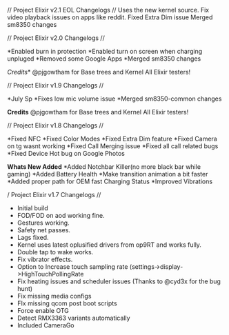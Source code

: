 // Project Elixir v2.1 EOL Changelogs //
 Uses the new kernel source.
 Fix video playback issues on apps like reddit.
 Fixed Extra Dim issue
 Merged sm8350 changes

// Project Elixir v2.0 Changelogs //

*Enabled burn in protection
*Enabled turn on screen when charging unpluged
*Removed some Google Apps
*Merged sm8350 changes

*Credits**
@pjgowtham for Base trees and Kernel
All Elixir testers!

// Project Elixir v1.9 Changelogs //

*July Sp
*Fixes low mic volume issue
*Merged sm8350-common changes

**Credits** 
@pjgowtham for Base trees and Kernel
All Elixir testers!

// Project Elixir v1.8 Changelogs //

*Fixed NFC
*Fixed Color Modes
*Fixed Extra Dim feature
*Fixed Camera on tg wasnt working
*Fixed Call Merging issue
*Fixed all call related bugs
*Fixed Device Hot bug on Google Photos

**Whats New Added**
*Added Notchbar Killer(no more black bar while gaming)
*Added Battery Health 
*Make transition animation a bit faster
*Added proper path for OEM fast Charging Status
*Improved Vibrations

/ Project Elixir v1.7 Changelogs //

* Initial build
* FOD/FOD on aod working fine.
* Gestures working.
* Safety net passes.
* Lags fixed.
* Kernel uses latest oplusified drivers from op9RT and works fully.
* Double tap to wake works.
* Fix vibrator effects.
* Option to Increase touch sampling rate (settings->display->HighTouchPollingRate
* Fix heating issues and scheduler issues (Thanks to @cyd3x for the bug hunt)
* Fix missing media configs
* FIx missing qcom post boot scripts
* Force enable OTG
* Detect RMX3363 variants automatically
* Included CameraGo
